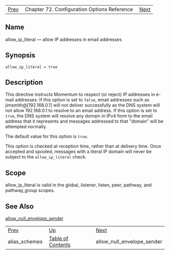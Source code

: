 |     |     |     |
| --- | --- | --- |
| [Prev](conf.ref.alias_schemes)  | Chapter 72. Configuration Options Reference |  [Next](conf.ref.allow_null_envelope_sender) |

<a name="conf.ref.allow_ip_literal"></a>
## Name

allow_ip_literal — allow IP addresses in email addresses

## Synopsis

`allow_ip_literal = true`

<a name="idp23493760"></a>
## Description

This directive instructs Momentum to respect (or reject) IP addresses in e-mail addresses. If this option is set to `false`, email addresses such as jimsmith@[192.168.0.1] will not deliver successfully as the DNS system will not allow 192.168.0.1 to resolve to an email address. If this option is set to `true`, the DNS system will resolve any domain in IPv4 form to the email address that it represents and messages addressed to that "domain" will be attempted normally.

The default value for this option is `true`.

This option is checked at reception time, rather than at delivery time. Once accepted and spooled, messages with a literal IP domain will never be subject to the `allow_ip_literal` check.

<a name="idp23498832"></a>
## Scope

allow_ip_literal is valid in the global, listener, listen, peer, pathway, and pathway_group scopes.

<a name="idp23500720"></a>
## See Also

[allow_null_envelope_sender](conf.ref.allow_null_envelope_sender "allow_null_envelope_sender")

|     |     |     |
| --- | --- | --- |
| [Prev](conf.ref.alias_schemes)  | [Up](config.options.ref) |  [Next](conf.ref.allow_null_envelope_sender) |
| alias_schemes  | [Table of Contents](index) |  allow_null_envelope_sender |

